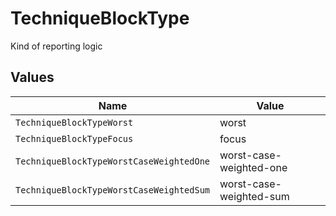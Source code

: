 # TechniqueBlockType

Kind of reporting logic


## Values

| Name                                     | Value                                    |
| ---------------------------------------- | ---------------------------------------- |
| `TechniqueBlockTypeWorst`                | worst                                    |
| `TechniqueBlockTypeFocus`                | focus                                    |
| `TechniqueBlockTypeWorstCaseWeightedOne` | worst-case-weighted-one                  |
| `TechniqueBlockTypeWorstCaseWeightedSum` | worst-case-weighted-sum                  |